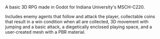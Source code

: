 A basic 3D RPG made in Godot for Indiana University's MSCH-C220. 

Includes enemy agents that follow and attack the player, collectable coins that result in a win condition when all are collected, 3D movement with jumping and a basic attack, a diegetically enclosed playing space, and a user-created mesh with a PBR material.
